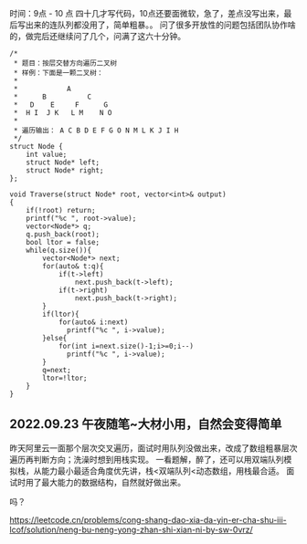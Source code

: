 时间：9点 - 10 点
四十几才写代码，10点还要面微软，急了，差点没写出来，最后写出来的连队列都没用了，简单粗暴。。
问了很多开放性的问题包括团队协作啥的，做完后还继续问了几个，问满了这六十分钟。

```
/*
 * 题目：按层交替方向遍历二叉树
 * 样例：下面是一颗二叉树：
 *
 *            A
 *      B          C
 *   D    E     F      G
 *  H I  J K   L M    N O
 *
 * 遍历输出： A C B D E F G O N M L K J I H
 */
struct Node {
    int value;
    struct Node* left;
    struct Node* right;
};

void Traverse(struct Node* root, vector<int>& output)
{
  	if(!root) return;
  	printf("%c ", root->value);
	vector<Node*> q;
  	q.push_back(root);
  	bool ltor = false;
  	while(q.size()){
      	vector<Node*> next;
      	for(auto& t:q){
            if(t->left)
                next.push_back(t->left);
            if(t->right)
                next.push_back(t->right);
        }
      	if(ltor){
         	for(auto& i:next)
              printf("%c ", i->value);
        }else{
          	for(int i=next.size()-1;i>=0;i--)
              printf("%c ", i->value);
        }
      	q=next;
      	ltor=!ltor;
    }
}
```

## 2022.09.23 午夜随笔~大材小用，自然会变得简单

昨天阿里云一面那个层次交叉遍历，面试时用队列没做出来，改成了数组粗暴层次遍历再判断方向；洗澡时想到用栈实现。
一看题解，醉了，还可以用双端队列模拟栈，从能力最小最适合角度优先讲，栈<双端队列<动态数组，用栈最合适。
面试时用了最大能力的数据结构，自然就好做出来。

吗？

https://leetcode.cn/problems/cong-shang-dao-xia-da-yin-er-cha-shu-iii-lcof/solution/neng-bu-neng-yong-zhan-shi-xian-ni-by-sw-0vrz/